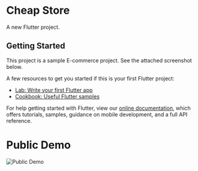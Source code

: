 # Cheap Store

A new Flutter project.

## Getting Started

This project is a sample E-commerce project. See the attached screenshot below.

A few resources to get you started if this is your first Flutter project:

- [Lab: Write your first Flutter app](https://flutter.dev/docs/get-started/codelab)
- [Cookbook: Useful Flutter samples](https://flutter.dev/docs/cookbook)

For help getting started with Flutter, view our
[online documentation](https://flutter.dev/docs), which offers tutorials,
samples, guidance on mobile development, and a full API reference.
# Public Demo
![Public Demo](https://drive.google.com/file/d/1p-xveUj0zS6790pcldAfQnDdRxN6q_xJ/view?usp=sharing)
